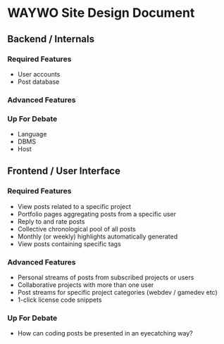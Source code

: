 # WAYWO Site Design Document

## Backend / Internals
### Required Features
* User accounts
* Post database

### Advanced Features


### Up For Debate
* Language
* DBMS
* Host

## Frontend / User Interface
### Required Features
* View posts related to a specific project
* Portfolio pages aggregating posts from a specific user
* Reply to and rate posts
* Collective chronological pool of all posts
* Monthly (or weekly) highlights automatically generated
* View posts containing specific tags

### Advanced Features
* Personal streams of posts from subscribed projects or users
* Collaborative projects with more than one user
* Post streams for specific project categories (webdev / gamedev etc)
* 1-click license code snippets

### Up For Debate
* How can coding posts be presented in an eyecatching way?
